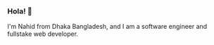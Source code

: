 ### Hola!  👋

I'm Nahid from Dhaka Bangladesh, and I am a software engineer and fullstake web developer.
